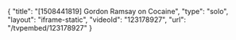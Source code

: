 {
    "title": "[1508441819] Gordon Ramsay on Cocaine",
    "type": "solo",
    "layout": "iframe-static",
    "videoId": "123178927",
    "url": "\/tvpembed\/123178927"
}